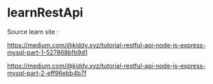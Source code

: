 # learnRestApi

Source learn site :

https://medium.com/@kiddy.xyz/tutorial-restful-api-node-js-express-mysql-part-1-527868bfb9d1

https://medium.com/@kiddy.xyz/tutorial-restful-api-node-js-express-mysql-part-2-eff96ebb4b7f
